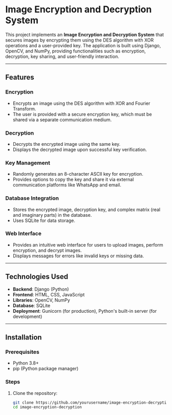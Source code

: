 # Image Encryption and Decryption System

This project implements an **Image Encryption and Decryption System** that secures images by encrypting them using the DES algorithm with XOR operations and a user-provided key. The application is built using Django, OpenCV, and NumPy, providing functionalities such as encryption, decryption, key sharing, and user-friendly interaction.

---

## Features

### Encryption
- Encrypts an image using the DES algorithm with XOR and Fourier Transform.
- The user is provided with a secure encryption key, which must be shared via a separate communication medium.

### Decryption
- Decrypts the encrypted image using the same key.
- Displays the decrypted image upon successful key verification.

### Key Management
- Randomly generates an 8-character ASCII key for encryption.
- Provides options to copy the key and share it via external communication platforms like WhatsApp and email.

### Database Integration
- Stores the encrypted image, decryption key, and complex matrix (real and imaginary parts) in the database.
- Uses SQLite for data storage.

### Web Interface
- Provides an intuitive web interface for users to upload images, perform encryption, and decrypt images.
- Displays messages for errors like invalid keys or missing data.

---

## Technologies Used

- **Backend**: Django (Python)
- **Frontend**: HTML, CSS, JavaScript
- **Libraries**: OpenCV, NumPy
- **Database**: SQLite
- **Deployment**: Gunicorn (for production), Python's built-in server (for development)

---

## Installation

### Prerequisites
- Python 3.8+
- pip (Python package manager)

### Steps
1. Clone the repository:
   ```bash
   git clone https://github.com/yourusername/image-encryption-decryption.git
   cd image-encryption-decryption
